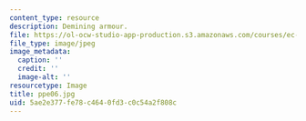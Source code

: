 ```yaml
---
content_type: resource
description: Demining armour.
file: https://ol-ocw-studio-app-production.s3.amazonaws.com/courses/ec-s06-design-for-demining-spring-2007/5ae2e377fe78c4640fd3c0c54a2f808c_ppe06.jpg
file_type: image/jpeg
image_metadata:
  caption: ''
  credit: ''
  image-alt: ''
resourcetype: Image
title: ppe06.jpg
uid: 5ae2e377-fe78-c464-0fd3-c0c54a2f808c
---
```

